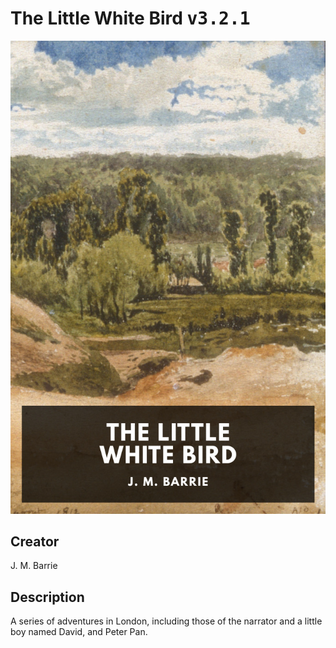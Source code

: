 
# The Little White Bird <kbd>v3.2.1</kbd>

<center>
  <img src="./cover-1024.jpg"/>
</center>

## Creator
J. M. Barrie

## Description
A series of adventures in London, including those of the narrator and a little boy named David, and Peter Pan.
